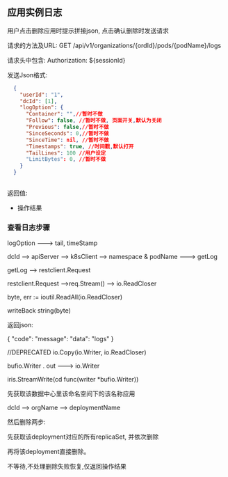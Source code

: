 应用实例日志
--------------
用户点击删除应用时提示拼接json, 点击确认删除时发送请求

请求的方法及URL: GET /api/v1/organizations/{ordId}/pods/{podName}/logs

请求头中包含: Authorization: ${sessionId}

发送Json格式:

```json
  {
    "userId": "1", 
    "dcId": [1], 
    "logOption": {
      "Container": "",//暂时不做
      "Follow": false, //暂时不做, 页面开关,默认为关闭
      "Previous": false,//暂时不做
      "SinceSeconds": 0,//暂时不做
      "SinceTime": nil, //暂时不做
      "Timestamps": true, //时间戳,默认打开
      "TailLines": 100 //用户设定
      "LimitBytes": 0, //暂时不做
    } 
  }
    
```

返回值:

* 操作结果 


### 查看日志步骤

logOption ---> tail, timeStamp

dcId --> apiServer --> k8sClient --> namespace & podName ---> getLog

getLog --> restclient.Request

restclient.Request -->req.Stream() --> io.ReadCloser

byte, err := ioutil.ReadAll(io.ReadCloser)

writeBack string(byte)

返回json:

{
    "code":
    "message":
    "data": "logs" 
}




//DEPRECATED
io.Copy(io.Writer, io.ReadCloser)

bufio.Writer . out ---> io.Writer

iris.StreamWrite(cd func(writer *bufio.Writer))

先获取该数据中心里该命名空间下的该名称应用

dcId --> orgName --> deploymentName

然后删除两步:

先获取该deployment对应的所有replicaSet, 并依次删除

再将该deployment直接删除。

不等待,不处理删除失败恢复,仅返回操作结果